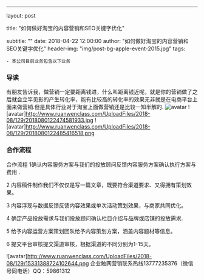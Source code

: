 ---

layout:     post

title:      "如何做好淘宝的内容营销和SEO关键字优化"

subtitle:   ""
date:       2018-04-22 12:00:00
author:     "如何做好淘宝的内容营销和SEO关键字优化"
header-img: "img/post-bg-apple-event-2015.jpg"
tags:

    - 本公司目前业务包含以下业务

### 导读

有朋友告诉我，做营销一定要距离钱进，什么叫距离钱近呢，就是你的营销做了之后就会立竿见影的产生转化率，能有比较高的转化率的效果无非就是在电商平台上面来做营销.但是具体行业对于淘宝上面做营销还是比较一知半解的.
![avatar](http://www.ruanwenclass.com/UploadFiles/2018-08/129/2018080122463357529.png)
![avatar]http://www.ruanwenclass.com/UploadFiles/2018-08/129/2018080122474581933.jpg
![avatar]http://www.ruanwenclass.com/UploadFiles/2018-08/129/2018080122485416518.png

### 合作流程

合作流程  1确认内容服务方案与我们的投放顾问反馈内容服务方案确认执行方案与费用 .

2 内容稿件制作我们不仅仅是写一篇文章，既要符合渠道要求、又得拥有策划效果。

3 内容浮现与数据反馈反馈内容效果或单次活动策划效果，与商家共同优化。

4 确定产品投放需求与我们投放顾问确认栏目介绍与品牌或店铺的投放需求.

5 给予内容运营方案策划团队给予内容策划方案，涵盖内容题材等信息。

6 提交平台审核提交渠道审核，根据渠道的不同分别为1-15天。

![avatar]http://www.ruanwenclass.com/UploadFiles/2018-08/129/15331388724102644.png
企业触网营销联系热线13777235376（微信号同电话）QQ：59861312
